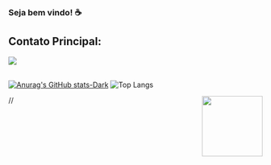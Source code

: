 


### Seja bem vindo! :coffee:	


## Contato Principal:

<div>
<a href = "mailto:contato@biancavjrp@gmail.com"><img loading="lazy" src="https://img.shields.io/badge/Gmail-D14836?style=for-the-badge&logo=gmail&logoColor=white" target="_blank"></a>  
</div>

<br>
  
[![Anurag's GitHub stats-Dark](https://github-readme-stats.vercel.app/api?username=biveronez&show_icons=true&theme=dracula#gh-dark-mode-only)](https://github.com/anuraghazra/github-readme-stats#gh-dark-mode-only)
![Top Langs](https://github-readme-stats.vercel.app/api/top-langs/?username=biveronez&layout=compact&theme=dracula#gh-dark-mode-only)

//<img src="https://i.picasion.com/pic92/934c5fd023f6ac47ab133254e47be78e.gif" align="right" width="120" height="120" border="0" alt=""/></a> 


